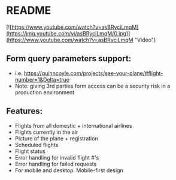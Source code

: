 # README

[![https://www.youtube.com/watch?v=asBRyciLmqM](https://img.youtube.com/vi/asBRyciLmqM/0.jpg)](https://www.youtube.com/watch?v=asBRyciLmqM "Video")

## Form query parameters support:
* i.e. https://quinncoyle.com/projects/see-your-plane/#flight-number=1&Delta=true
* Note: giving 3rd parties form access can be a security risk in a production environment

## Features:
* Flights from all domestic + international airlines
* Flights currently in the air
* Picture of the plane + registration
* Scheduled flights
* Flight status
* Error handling for invalid flight #'s
* Error handling for failed requests
* For mobile and desktop. Mobile-first design